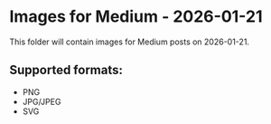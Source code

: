 # Images for Medium - 2026-01-21

This folder will contain images for Medium posts on 2026-01-21.

## Supported formats:
- PNG
- JPG/JPEG
- SVG
